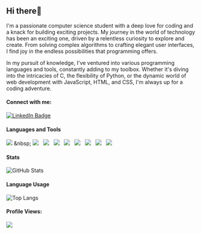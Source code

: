 ## Hi there👋

I'm a passionate computer science student with a deep love for coding and a knack for building exciting projects. My journey in the world of technology has been an exciting one, driven by a relentless curiosity to explore and create. From solving complex algorithms to crafting elegant user interfaces, I find joy in the endless possibilities that programming offers.

In my pursuit of knowledge, I've ventured into various programming languages and tools, constantly adding to my toolbox. Whether it's diving into the intricacies of C, the flexibility of Python, or the dynamic world of web development with JavaScript, HTML, and CSS, I'm always up for a coding adventure.

#### Connect with me:
[![LinkedIn Badge](https://img.shields.io/badge/LinkedIn-0077B5?style=for-the-badge&logo=linkedin&logoColor=white)](https://www.linkedin.com/in/muhammad-saif-a-8a181620a/)

#### Languages and Tools

[![](https://img.shields.io/badge/C-00599C?style=for-the-badge&logo=c&logoColor=white)](https://en.wikipedia.org/wiki/C_(programming_language)) &nbsp;
[![](https://img.shields.io/badge/C++-00599C?style=for-the-badge&logo=c%2B%2B&logoColor=white)](https://en.wikipedia.org/wiki/C%2B%2B) &nbsp;
[![](https://img.shields.io/badge/Java-007396?style=for-the-badge&logo=java&logoColor=white)](https://www.java.com/) &nbsp;
[![](https://img.shields.io/badge/Python-3776AB?style=for-the-badge&logo=python&logoColor=white)](https://www.python.org/) &nbsp;
[![](https://img.shields.io/badge/React-61DAFB?style=for-the-badge&logo=react&logoColor=white)](https://reactjs.org/) &nbsp;
[![](https://img.shields.io/badge/Node.js-339933?style=for-the-badge&logo=node.js&logoColor=white)](https://nodejs.org/) &nbsp;
[![](https://img.shields.io/badge/HTML5-E34F26?style=for-the-badge&logo=html5&logoColor=white)](https://developer.mozilla.org/en-US/docs/Web/HTML) &nbsp;
[![](https://img.shields.io/badge/CSS3-1572B6?style=for-the-badge&logo=css3&logoColor=white)](https://developer.mozilla.org/en-US/docs/Web/CSS) &nbsp;
[![](https://img.shields.io/badge/JavaScript-F7DF1E?style=for-the-badge&logo=javascript&logoColor=black)](https://developer.mozilla.org/en-US/docs/Web/JavaScript)

#### Stats

![GitHub Stats](https://github-readme-stats.vercel.app/api?username=MSA0202&show_icons=true&theme=radical)

#### Language Usage

![Top Langs](https://github-readme-stats.vercel.app/api/top-langs/?username=MSA0202&theme=radical)

#### Profile Views:
![](https://komarev.com/ghpvc/?username=MSA0202&color=blueviolet&style=flat-square)





